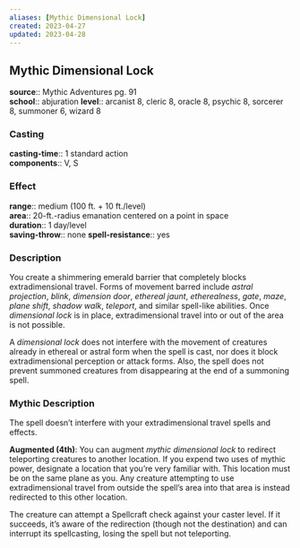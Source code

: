```yaml
---
aliases: [Mythic Dimensional Lock]
created: 2023-04-27
updated: 2023-04-28
---
```


## Mythic Dimensional Lock

**source**:: Mythic Adventures pg. 91  
**school**:: abjuration
**level**:: arcanist 8, cleric 8, oracle 8, psychic 8, sorcerer 8, summoner 6, wizard 8

### Casting

**casting-time**:: 1 standard action  
**components**:: V, S

### Effect

**range**:: medium (100 ft. + 10 ft./level)  
**area**:: 20-ft.-radius emanation centered on a point in space  
**duration**:: 1 day/level  
**saving-throw**:: none
**spell-resistance**:: yes

### Description

You create a shimmering emerald barrier that completely blocks extradimensional travel. Forms of movement barred include *astral projection*, *blink*, *dimension door*, *ethereal jaunt*, *etherealness*, *gate*, *maze*, *plane shift*, *shadow walk*, *teleport*, and similar spell-like abilities. Once *dimensional lock* is in place, extradimensional travel into or out of the area is not possible.  
  
A *dimensional lock* does not interfere with the movement of creatures already in ethereal or astral form when the spell is cast, nor does it block extradimensional perception or attack forms. Also, the spell does not prevent summoned creatures from disappearing at the end of a summoning spell.

### Mythic Description

The spell doesn’t interfere with your extradimensional travel spells and effects.  
  
**Augmented (4th)**: You can augment *mythic dimensional lock* to redirect teleporting creatures to another location. If you expend two uses of mythic power, designate a location that you’re very familiar with. This location must be on the same plane as you. Any creature attempting to use extradimensional travel from outside the spell’s area into that area is instead redirected to this other location.  
  
The creature can attempt a Spellcraft check against your caster level. If it succeeds, it’s aware of the redirection (though not the destination) and can interrupt its spellcasting, losing the spell but not teleporting.
